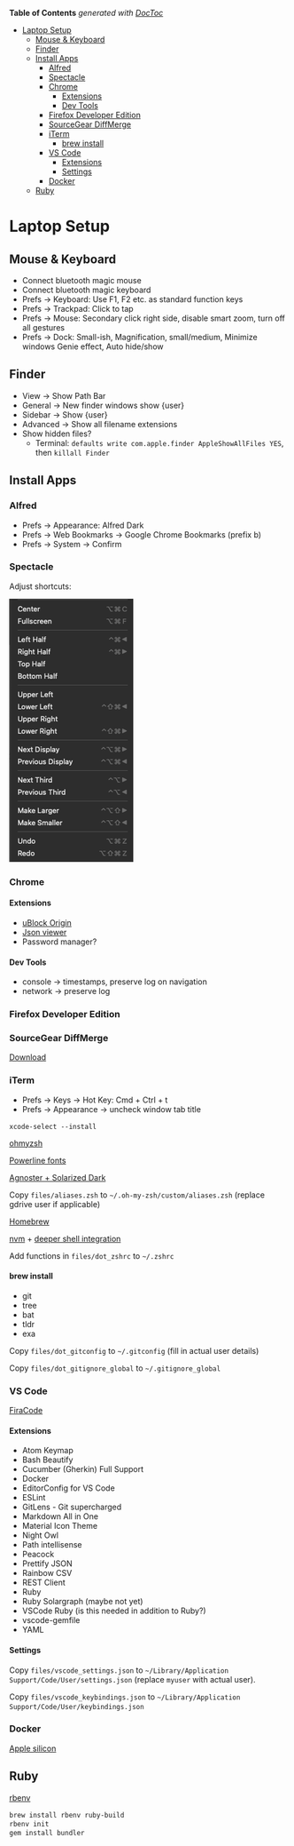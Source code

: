 <!-- START doctoc generated TOC please keep comment here to allow auto update -->
<!-- DON'T EDIT THIS SECTION, INSTEAD RE-RUN doctoc TO UPDATE -->
**Table of Contents**  *generated with [DocToc](https://github.com/thlorenz/doctoc)*

- [Laptop Setup](#laptop-setup)
  - [Mouse \& Keyboard](#mouse--keyboard)
  - [Finder](#finder)
  - [Install Apps](#install-apps)
    - [Alfred](#alfred)
    - [Spectacle](#spectacle)
    - [Chrome](#chrome)
      - [Extensions](#extensions)
      - [Dev Tools](#dev-tools)
    - [Firefox Developer Edition](#firefox-developer-edition)
    - [SourceGear DiffMerge](#sourcegear-diffmerge)
    - [iTerm](#iterm)
      - [brew install](#brew-install)
    - [VS Code](#vs-code)
      - [Extensions](#extensions-1)
      - [Settings](#settings)
    - [Docker](#docker)
  - [Ruby](#ruby)

<!-- END doctoc generated TOC please keep comment here to allow auto update -->

# Laptop Setup

## Mouse & Keyboard

* Connect bluetooth magic mouse
* Connect bluetooth magic keyboard
* Prefs -> Keyboard: Use F1, F2 etc. as standard function keys
* Prefs -> Trackpad: Click to tap
* Prefs -> Mouse: Secondary click right side, disable smart zoom, turn off all gestures
* Prefs -> Dock: Small-ish, Magnification, small/medium, Minimize windows Genie effect, Auto hide/show

## Finder

* View -> Show Path Bar
* General -> New finder windows show {user}
* Sidebar -> Show {user}
* Advanced -> Show all filename extensions
* Show hidden files?
  * Terminal: `defaults write com.apple.finder AppleShowAllFiles YES`, then `killall Finder`

## Install Apps

### Alfred

* Prefs -> Appearance: Alfred Dark
* Prefs -> Web Bookmarks -> Google Chrome Bookmarks (prefix b)
* Prefs -> System -> Confirm

### Spectacle

Adjust shortcuts:

![spectacle shortcuts](screenshots/spectacle_shortcuts.png "spectacle shortcuts")

### Chrome

#### Extensions

* [uBlock Origin](https://chrome.google.com/webstore/detail/ublock-origin/cjpalhdlnbpafiamejdnhcphjbkeiagm)
* [Json viewer](https://chrome.google.com/webstore/detail/json-viewer/gbmdgpbipfallnflgajpaliibnhdgobh)
* Password manager?

#### Dev Tools

* console -> timestamps, preserve log on navigation
* network -> preserve log

### Firefox Developer Edition

### SourceGear DiffMerge

[Download](https://www.sourcegear.com/diffmerge/)

### iTerm

* Prefs -> Keys -> Hot Key: Cmd + Ctrl + t
* Prefs -> Appearance -> uncheck window tab title

```
xcode-select --install
```

[ohmyzsh](https://github.com/ohmyzsh/ohmyzsh)

[Powerline fonts](https://github.com/powerline/fonts)

[Agnoster + Solarized Dark](https://danielabaron.me/blog/how-i-setup-my-terminal/)

Copy `files/aliases.zsh` to `~/.oh-my-zsh/custom/aliases.zsh` (replace gdrive user if applicable)

[Homebrew](https://brew.sh/)

[nvm](https://github.com/nvm-sh/nvm) + [deeper shell integration](https://github.com/nvm-sh/nvm#zsh)

Add functions in `files/dot_zshrc` to `~/.zshrc`

#### brew install

* git
* tree
* bat
* tldr
* exa

Copy `files/dot_gitconfig` to `~/.gitconfig` (fill in actual user details)

Copy `files/dot_gitignore_global` to `~/.gitignore_global`

### VS Code

[FiraCode](https://github.com/tonsky/FiraCode)

#### Extensions

* Atom Keymap
* Bash Beautify
* Cucumber (Gherkin) Full Support
* Docker
* EditorConfig for VS Code
* ESLint
* GitLens - Git supercharged
* Markdown All in One
* Material Icon Theme
* Night Owl
* Path intellisense
* Peacock
* Prettify JSON
* Rainbow CSV
* REST Client
* Ruby
* Ruby Solargraph (maybe not yet)
* VSCode Ruby (is this needed in addition to Ruby?)
* vscode-gemfile
* YAML

#### Settings

Copy `files/vscode_settings.json` to `~/Library/Application Support/Code/User/settings.json` (replace `myuser` with actual user).

Copy `files/vscode_keybindings.json` to `~/Library/Application Support/Code/User/keybindings.json`

### Docker

[Apple silicon](https://docs.docker.com/desktop/install/mac-install/)

## Ruby

[rbenv](https://github.com/rbenv/rbenv)

```
brew install rbenv ruby-build
rbenv init
gem install bundler
```
